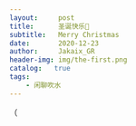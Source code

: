 ```yaml
---
layout:     post
title:      圣诞快乐🎄
subtitle:   Merry Christmas
date:       2020-12-23
author:     Jakaix_GR
header-img: img/the-first.png
catalog:   true
tags:
    - 闲聊吹水
---
```

（
